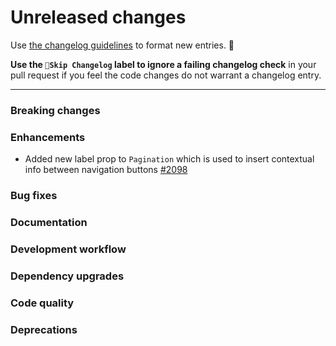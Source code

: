 # Unreleased changes

Use [the changelog guidelines](https://git.io/polaris-changelog-guidelines) to format new entries. 💜

**Use the `🤖Skip Changelog` label to ignore a failing changelog check** in your pull request if you feel the code changes do not warrant a changelog entry.

---

### Breaking changes

### Enhancements

- Added new label prop to `Pagination` which is used to insert contextual info between navigation buttons [#2098](https://github.com/Shopify/polaris-react/pull/2098)

### Bug fixes

### Documentation

### Development workflow

### Dependency upgrades

### Code quality

### Deprecations
